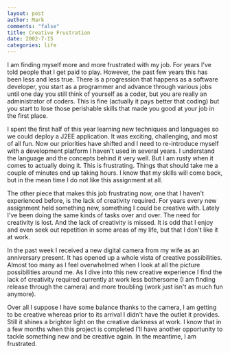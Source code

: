 ```yaml
--- 
layout: post
author: Mark
comments: "false"
title: Creative Frustration
date: 2002-7-15
categories: life
---
```

I am finding myself more and more frustrated with my job. For years I've told people that I get paid to play. However, the past few years this has been less and less true. There is a progression that happens as a software developer, you start as a programmer and advance through various jobs until one day you still think of yourself as a coder, but you are really an administrator of coders. This is fine (actually it pays better that coding) but you start to lose those perishable skills that made you good at your job in the first place.

I spent the first half of this year learning new techniques and languages so we could deploy a J2EE application. It was exciting, challenging, and most of all fun. Now our priorities have shifted and I need to re-introduce myself with a development platform I haven't used in several years. I understand the language and the concepts behind it very well. But I am rusty when it comes to actually doing it. This is frustrating. Things that should take me a couple of minutes end up taking hours. I know that my skills will come back, but in the mean time I do not like this assignment at all.

The other piece that makes this job frustrating now, one that I haven't experienced before, is the lack of creativity required. For years every new assignment held something new, something I could be creative with. Lately I've been doing the same kinds of tasks over and over. The need for creativity is lost. And the lack of creativity is missed. It is odd that I enjoy and even seek out repetition in some areas of my life, but that I don't like it at work.

In the past week I received a new digital camera from my wife as an anniversary present. It has opened up a whole vista of creative possibilities. Almost too many as I feel overwhelmed when I look at all the picture possibilities around me. As I dive into this new creative experience I find the lack of creativity required currently at work less bothersome (I am finding release through the camera) and more troubling (work just isn't as much fun anymore).

Over all I suppose I have some balance thanks to the camera, I am getting to be creative whereas prior to its arrival I didn't have the outlet it provides. Still it shines a brighter light on the creative darkness at work. I know that in a few months when this project is completed I'll have another opportunity to tackle something new and be creative again. In the meantime, I am frustrated.
